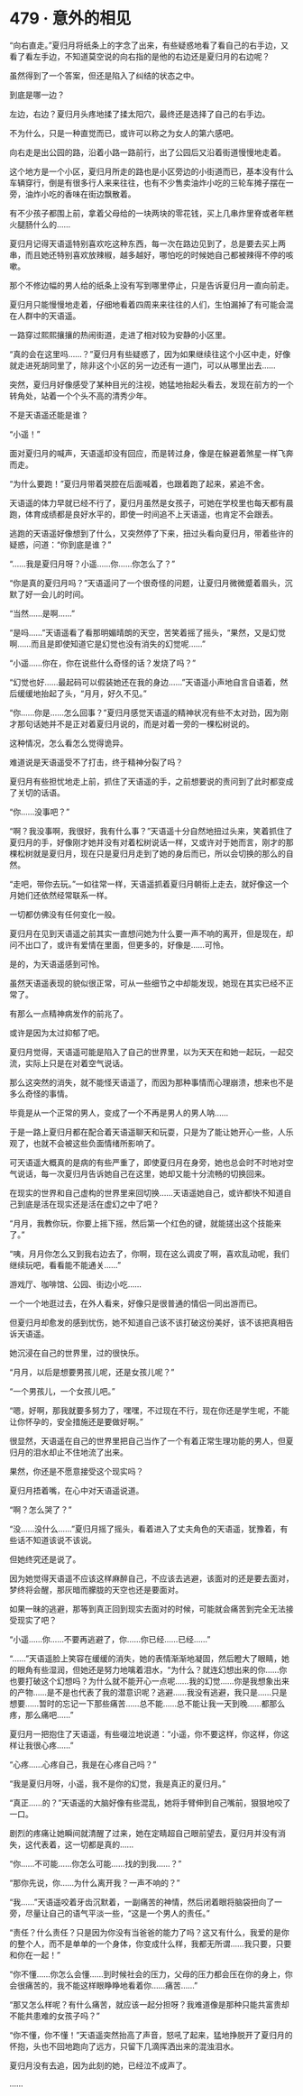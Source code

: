 # 479 · 意外的相见

“向右直走。”夏归月将纸条上的字念了出来，有些疑惑地看了看自己的右手边，又看了看左手边，不知道莫空说的向右指的是他的右边还是夏归月的右边呢？

虽然得到了一个答案，但还是陷入了纠结的状态之中。

到底是哪一边？

左边，右边？夏归月头疼地揉了揉太阳穴，最终还是选择了自己的右手边。

不为什么，只是一种直觉而已，或许可以称之为女人的第六感吧。

向右走是出公园的路，沿着小路一路前行，出了公园后又沿着街道慢慢地走着。

这个地方是一个小区，夏归月所走的路也是小区旁边的小街道而已，基本没有什么车辆穿行，倒是有很多行人来来往往，也有不少售卖油炸小吃的三轮车摊子摆在一旁，油炸小吃的香味在街边飘散着。

有不少孩子都围上前，拿着父母给的一块两块的零花钱，买上几串炸里脊或者年糕火腿肠什么的……

夏归月记得天语遥特别喜欢吃这种东西，每一次在路边见到了，总是要去买上两串，而且她还特别喜欢放辣椒，越多越好，哪怕吃的时候她自己都被辣得不停的咳嗽。

那个不修边幅的男人给的纸条上没有写到哪里停止，只是告诉夏归月一直向前走。

夏归月只能慢慢地走着，仔细地看着四周来来往往的人们，生怕漏掉了有可能会混在人群中的天语遥。

一路穿过熙熙攘攘的热闹街道，走进了相对较为安静的小区里。

“真的会在这里吗……？”夏归月有些疑惑了，因为如果继续往这个小区中走，好像就走进死胡同里了，除非这个小区的另一边还有一道门，可以从哪里出去……

突然，夏归月好像感受了某种目光的注视，她猛地抬起头看去，发现在前方的一个转角处，站着一个个头不高的清秀少年。

不是天语遥还能是谁？

“小遥！”

面对夏归月的喊声，天语遥却没有回应，而是转过身，像是在躲避着煞星一样飞奔而走。

“为什么要跑！”夏归月带着哭腔在后面喊着，也跟着跑了起来，紧追不舍。

天语遥的体力早就已经不行了，夏归月虽然是女孩子，可她在学校里也每天都有晨跑，体育成绩都是良好水平的，即使一时间追不上天语遥，也肯定不会跟丢。

逃跑的天语遥好像想到了什么，又突然停了下来，扭过头看向夏归月，带着些许的疑惑，问道：“你到底是谁？”

“……我是夏归月呀？小遥……你……你怎么了？”

“你是真的夏归月吗？”天语遥问了一个很奇怪的问题，让夏归月微微蹙着眉头，沉默了好一会儿的时间。

“当然……是啊……”

“是吗……”天语遥看了看那明媚晴朗的天空，苦笑着摇了摇头，“果然，又是幻觉啊……而且是即使知道它是幻觉也没有消失的幻觉呢……”

“小遥……你在，你在说些什么奇怪的话？发烧了吗？”

“幻觉也好……最起码可以假装她还在我的身边……”天语遥小声地自言自语着，然后缓缓地抬起了头，“月月，好久不见。”

“你……你是……怎么回事？”夏归月感觉天语遥的精神状况有些不太对劲，因为刚才那句话她并不是正对着夏归月说的，而是对着一旁的一棵松树说的。

这种情况，怎么看怎么觉得诡异。

难道说是天语遥受不了打击，终于精神分裂了吗？

夏归月有些担忧地走上前，抓住了天语遥的手，之前想要说的责问到了此时都变成了关切的话语。

“你……没事吧？”

“啊？我没事啊，我很好，我有什么事？”天语遥十分自然地扭过头来，笑着抓住了夏归月的手，好像刚才她并没有对着松树说话一样，又或许对于她而言，刚才的那棵松树就是夏归月，现在只是夏归月走到了她的身后而已，所以会切换的那么的自然。

“走吧，带你去玩。”一如往常一样，天语遥抓着夏归月朝街上走去，就好像这一个月她们还依然经常联系一样。

一切都仿佛没有任何变化一般。

夏归月在见到天语遥之前其实一直想问她为什么要一声不响的离开，但是现在，却问不出口了，或许有爱情在里面，但更多的，好像是……可怜。

是的，为天语遥感到可怜。

虽然天语遥表现的貌似很正常，可从一些细节之中却能发现，她现在其实已经不正常了。

有那么一点精神病发作的前兆了。

或许是因为太过抑郁了吧。

夏归月觉得，天语遥可能是陷入了自己的世界里，以为天天在和她一起玩，一起交流，实际上只是在对着空气说话。

那么这突然的消失，就不能怪天语遥了，而因为那种事情而心理崩溃，想来也不是多么奇怪的事情。

毕竟是从一个正常的男人，变成了一个不再是男人的男人呐……

于是一路上夏归月都在配合着天语遥聊天和玩耍，只是为了能让她开心一些，人乐观了，也就不会被这些负面情绪所影响了。

可天语遥大概真的是病的有些严重了，即使夏归月在身旁，她也总会时不时地对空气说话，每一次夏归月告诉她自己在这里，她却又能十分流畅的切换回来。

在现实的世界和自己虚构的世界里来回切换……天语遥她自己，或许都快不知道自己到底是活在现实还是活在虚幻之中了吧？

“月月，我教你玩，你要上摇下摇，然后第一个红色的键，就能搓出这个技能来了。”

“咦，月月你怎么又到我右边去了，你啊，现在这么调皮了啊，喜欢乱动呢，我们继续玩吧，看看能不能通关……”

游戏厅、咖啡馆、公园、街边小吃……

一个一个地逛过去，在外人看来，好像只是很普通的情侣一同出游而已。

但夏归月却愈发的感到忧伤，她不知道自己该不该打破这份美好，该不该把真相告诉天语遥。

她沉浸在自己的世界里，过的很快乐。

“月月，以后是想要男孩儿呢，还是女孩儿呢？”

“一个男孩儿，一个女孩儿吧。”

“嗯，好啊，那我就要多努力了，嘿嘿，不过现在不行，现在你还是学生呢，不能让你怀孕的，安全措施还是要做好啊。”

很显然，天语遥在自己的世界里把自己当作了一个有着正常生理功能的男人，但夏归月的泪水却止不住地流了出来。

果然，你还是不愿意接受这个现实吗？

夏归月捂着嘴，在心中对天语遥说道。

“啊？怎么哭了？”

“没……没什么……”夏归月摇了摇头，看着进入了丈夫角色的天语遥，犹豫着，有些话不知道该说不该说。

但她终究还是说了。

因为她觉得天语遥不应该这样麻醉自己，不应该去逃避，该面对的还是要去面对，梦终将会醒，那灰暗而朦胧的天空也还是要面对。

如果一昧的逃避，那等到真正回到现实去面对的时候，可能就会痛苦到完全无法接受现实了吧？

“小遥……你……不要再逃避了，你……你已经……已经……”

“……”天语遥脸上笑容在缓缓的消失，她的表情渐渐地凝固，然后瞪大了眼睛，她的眼角有些湿润，但她还是努力地噙着泪水，“为什么？就连幻想出来的你……你也要打破这个幻想吗？为什么就不能开心一点呢……我的幻觉……你是我想象出来的产物……是不是也代表了我的潜意识呢？逃避……我没有逃避，我只是……只是想要……暂时的忘记一下那些痛苦……总不能……总不能让我一天到晚……都那么疼，那么痛吧……”

夏归月一把抱住了天语遥，有些啜泣地说道：“小遥，你不要这样，你这样，你这样让我很心疼……”

“心疼……心疼自己，我是在心疼自己吗？”

“我是夏归月呀，小遥，我不是你的幻觉，我是真正的夏归月。”

“真正……的？”天语遥的大脑好像有些混乱，她将手臂伸到自己嘴前，狠狠地咬了一口。

剧烈的疼痛让她瞬间就清醒了过来，她在定睛超自己眼前望去，夏归月并没有消失，这代表着，这一切都是真的……

“你……不可能……你怎么可能……找的到我……？”

“那你先说，你……为什么离开我？一声不响的？”

“我……”天语遥咬着牙齿沉默着，一副痛苦的神情，然后闭着眼将脑袋扭向了一旁，尽量让自己的语气平淡一些，“这是一个男人的责任。”

“责任？什么责任？只是因为你没有当爸爸的能力了吗？这又有什么，我爱的是你的整个人，而不是单单的一个身体，你变成什么样，我都无所谓……我只要，只要和你在一起！”

“你不懂……你怎么会懂……到时候社会的压力，父母的压力都会压在你的身上，你会很痛苦的，我不能这样眼睁睁地看着你……痛苦……”

“那又怎么样呢？有什么痛苦，就应该一起分担呀？我难道像是那种只能共富贵却不能共患难的女孩子吗？”

“你不懂，你不懂！”天语遥突然抬高了声音，怒吼了起来，猛地挣脱开了夏归月的怀抱，头也不回地跑向了远方，只留下几滴挥洒出来的混浊泪水。

夏归月没有去追，因为此刻的她，已经泣不成声了。

……
